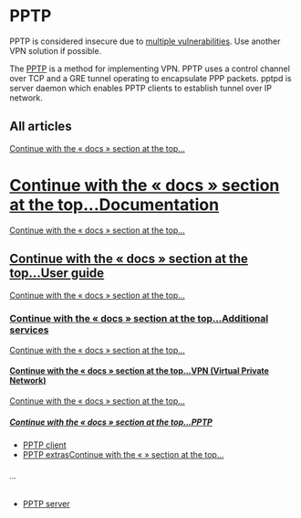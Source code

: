 # PPTP

PPTP is considered insecure due to [multiple vulnerabilities](https://en.wikipedia.org/wiki/Point-to-Point_Tunneling_Protocol#Security "https://en.wikipedia.org/wiki/Point-to-Point_Tunneling_Protocol#Security"). Use another VPN solution if possible.

The [PPTP](https://en.wikipedia.org/wiki/Point-to-Point_Tunneling_Protocol "https://en.wikipedia.org/wiki/Point-to-Point_Tunneling_Protocol") is a method for implementing VPN. PPTP uses a control channel over TCP and a GRE tunnel operating to encapsulate PPP packets. pptpd is server daemon which enables PPTP clients to establish tunnel over IP network.

## All articles

[Continue with the « docs » section at the top...](#top-1627126243 "Continue with the « docs » section at the top...")

# [Continue with the « docs » section at the top...](#top-1627126243 "Continue with the « docs » section at the top...")[Documentation](/docs/start "docs:start")

[Continue with the « docs » section at the top...](#top-1627126243 "Continue with the « docs » section at the top...")

## [Continue with the « docs » section at the top...](#top-1627126243 "Continue with the « docs » section at the top...")[User guide](/docs/guide-user/start "docs:guide-user:start")

[Continue with the « docs » section at the top...](#top-1627126243 "Continue with the « docs » section at the top...")

### [Continue with the « docs » section at the top...](#top-1627126243 "Continue with the « docs » section at the top...")[Additional services](/docs/guide-user/services/start "docs:guide-user:services:start")

[Continue with the « docs » section at the top...](#top-1627126243 "Continue with the « docs » section at the top...")

#### [Continue with the « docs » section at the top...](#top-1627126243 "Continue with the « docs » section at the top...")[VPN (Virtual Private Network)](/docs/guide-user/services/vpn/start "docs:guide-user:services:vpn:start")

[Continue with the « docs » section at the top...](#top-1627126243 "Continue with the « docs » section at the top...")

##### [Continue with the « docs » section at the top...](#top-1627126243 "Continue with the « docs » section at the top...")[PPTP](/docs/guide-user/services/vpn/pptp/start "docs:guide-user:services:vpn:pptp:start")

- [PPTP client](/docs/guide-user/services/vpn/pptp/client "docs:guide-user:services:vpn:pptp:client")
- [PPTP extras](/docs/guide-user/services/vpn/pptp/extras "docs:guide-user:services:vpn:pptp:extras")[Continue with the «  » section at the top...](#top-1627126243 "Continue with the «  » section at the top...")

###### ...

- [PPTP server](/docs/guide-user/services/vpn/pptp/server "docs:guide-user:services:vpn:pptp:server")
